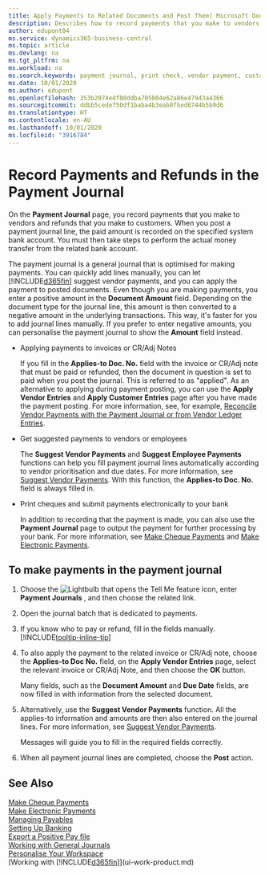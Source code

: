 ```yaml
---
title: Apply Payments to Related Documents and Post Them| Microsoft Docs
description: Describes how to record payments that you make to vendors and refunds that you make to customers.
author: edupont04
ms.service: dynamics365-business-central
ms.topic: article
ms.devlang: na
ms.tgt_pltfrm: na
ms.workload: na
ms.search.keywords: payment journal, print check, vendor payment, customer refund, creditor, debt, balance due, AP
ms.date: 10/01/2020
ms.author: edupont
ms.openlocfilehash: 353b2074edf80ddba705004e62a86e47943a4366
ms.sourcegitcommit: ddbb5cede750df1baba4b3eab8fbed6744b5b9d6
ms.translationtype: HT
ms.contentlocale: en-AU
ms.lasthandoff: 10/01/2020
ms.locfileid: "3916784"
---
```

# <a name="record-payments-and-refunds-in-the-payment-journal"></a>Record Payments and Refunds in the Payment Journal

On the **Payment Journal** page, you record payments that you make to vendors and refunds that you make to customers. When you post a payment journal line, the paid amount is recorded on the specified system bank account. You must then take steps to perform the actual money transfer from the related bank account.  

The payment journal is a general journal that is optimised for making payments. You can quickly add lines manually, you can let [!INCLUDE[d365fin](includes/d365fin_md.md)] suggest vendor payments, and you can apply the payment to posted documents. Even though you are making payments, you enter a positive amount in the **Document Amount** field. Depending on the document type for the journal line, this amount is then converted to a negative amount in the underlying transactions. This way, it's faster for you to add journal lines manually. If you prefer to enter negative amounts, you can personalise the payment journal to show the **Amount** field instead.  

- Applying payments to invoices or CR/Adj Notes

    If you fill in the **Applies-to Doc. No.** field with the invoice or CR/Adj note that must be paid or refunded, then the document in question is set to paid when you post the journal. This is referred to as "applied". As an alternative to applying during payment posting, you can use the **Apply Vendor Entries** and **Apply Customer Entries** page after you have made the payment posting. For more information, see, for example, [Reconcile Vendor Payments with the Payment Journal or from Vendor Ledger Entries](payables-how-apply-purchase-transactions-manually.md).  

- Get suggested payments to vendors or employees

    The **Suggest Vendor Payments** and **Suggest Employee Payments** functions can help you fill payment journal lines automatically according to vendor prioritisation and due dates. For more information, see [Suggest Vendor Payments](payables-how-suggest-vendor-payments.md). With this function, the **Applies-to Doc. No.** field is always filled in.  

- Print cheques and submit payments electronically to your bank

    In addition to recording that the payment is made, you can also use the **Payment Journal** page to output the payment for further processing by your bank. For more information, see [Make Cheque Payments](payables-how-work-checks.md) and [Make Electronic Payments](finance-make-payments-with-bank-data-conversion-service-or-sepa-credit-transfer.md#exporting-payments-to-a-bank-file).  

## <a name="to-make-payments-in-the-payment-journal"></a>To make payments in the payment journal

1. Choose the ![Lightbulb that opens the Tell Me feature](media/ui-search/search_small.png "Tell me what you want to do") icon, enter **Payment Journals** , and then choose the related link.
2. Open the journal batch that is dedicated to payments.
3. If you know who to pay or refund, fill in the fields manually. [!INCLUDE[tooltip-inline-tip](includes/tooltip-inline-tip_md.md)]
4. To also apply the payment to the related invoice or CR/Adj note, choose the **Applies-to Doc No.** field, on the **Apply Vendor Entries** page, select the relevant invoice or CR/Adj Note, and then choose the **OK** button.

    Many fields, such as the **Document Amount** and **Due Date** fields, are now filled in with information from the selected document.
5. Alternatively, use the **Suggest Vendor Payments** function. All the applies-to information and amounts are then also entered on the journal lines. For more information, see [Suggest Vendor Payments](payables-how-suggest-vendor-payments.md).

    Messages will guide you to fill in the required fields correctly.
6.  When all payment journal lines are completed, choose the **Post** action.

## <a name="see-also"></a>See Also
[Make Cheque Payments](payables-how-work-checks.md)  
[Make Electronic Payments](finance-make-payments-with-bank-data-conversion-service-or-sepa-credit-transfer.md#exporting-payments-to-a-bank-file)  
[Managing Payables](payables-manage-payables.md)  
[Setting Up Banking](bank-setup-banking.md)  
[Export a Positive Pay file](finance-how-positive-pay.md)  
[Working with General Journals](ui-work-general-journals.md)  
[Personalise Your Workspace](ui-personalization-user.md)  
[Working with [!INCLUDE[d365fin](includes/d365fin_md.md)]](ui-work-product.md)  
